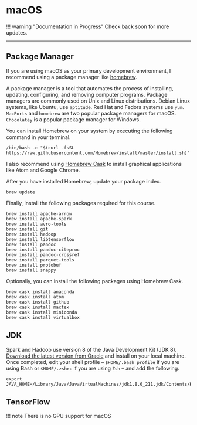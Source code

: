 # macOS

!!! warning "Documentation in Progress"
    Check back soon for more updates.
    
--- 

## Package Manager

If you are using macOS as your primary development environment, I recommend using a package manager like [homebrew][homebrew]. 

A package manager is a tool that automates the process of installing, updating, configuring, and removing computer programs. Package managers are commonly used on Unix and Linux distributions. Debian Linux systems, like Ubuntu, use `aptitude`. Red Hat and Fedora systems use `yum`.  `MacPorts` and `homebrew` are two popular package managers for macOS. `Chocolatey` is a popular package manager for Windows. 

You can install Homebrew on your system by executing the following command in your terminal. 

```shell 
/bin/bash -c "$(curl -fsSL https://raw.githubusercontent.com/Homebrew/install/master/install.sh)"
```

I also recommend using [Homebrew Cask][homebrew-cask] to install graphical applications like Atom and Google Chrome. 

After you have installed Homebrew, update your package index. 

```shell
brew update
```

Finally, install the following packages required for this course. 

```shell 
brew install apache-arrow
brew install apache-spark
brew install avro-tools
brew install git
brew install hadoop
brew install libtensorflow
brew install pandoc
brew install pandoc-citeproc
brew install pandoc-crossref
brew install parquet-tools
brew install protobuf
brew install snappy
```

Optionally, you can install the following packages using Homebrew Cask. 

```shell
brew cask install anaconda
brew cask install atom
brew cask install github
brew cask install mactex
brew cask install miniconda
brew cask install virtualbox
```

## JDK

Spark and Hadoop use version 8 of the Java Development Kit (JDK 8). [Download the latest version from Oracle][jdk8] and install on your local machine. Once completed, edit your shell profile &ndash; `$HOME/.bash_profile` if you are using Bash or `$HOME/.zshrc` if you are using `Zsh` &ndash; and add the following. 

```
export JAVA_HOME=/Library/Java/JavaVirtualMachines/jdk1.8.0_211.jdk/Contents/Home
```

## TensorFlow

!!! note
    There is no GPU support for macOS

[homebrew]: https://brew.sh/
[homebrew-cask]: https://github.com/Homebrew/homebrew-cask
[jdk8]: https://www.oracle.com/java/technologies/javase-jdk8-downloads.html